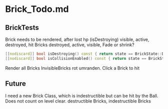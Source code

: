 # Brick_Todo.md

## BrickTests

Brick needs to be rendered, after lost hp (isDestroying)
visible, active, destroyed, hit
Bricks destroyed, active, visible, Fade or shrink?

```cpp
[[nodiscard]] bool isDestroying() const { return state == BrickState::Destroying; }
[[nodiscard]] bool isCollisionEnabled() const { return state == BrickState::Active; }
```

Render all Bricks
InvisibleBricks rot umranden.
Click a Brick to hit

## Future

I need a new Brick Class, which is indestructible but can be hit by the Ball.
Does not count on level clear.
destructible Bricks, indestructible Bricks
